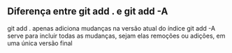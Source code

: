 ## Diferença entre git add . e git add -A

git add . apenas adiciona mudanças na versão atual do índice
git add -A serve para incluir todas as mudanças, sejam elas remoções ou adições, em uma única versão final

